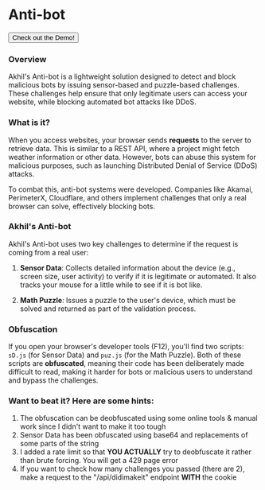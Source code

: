 # Anti-bot

<a href="https://antibot.akhilkothapalli.com/">
   <button>Check out the Demo!</button>
</a>


### Overview

Akhil's Anti-bot is a lightweight solution designed to detect and block malicious bots by issuing sensor-based and puzzle-based challenges. These challenges help ensure that only legitimate users can access your website, while blocking automated bot attacks like DDoS.

### What is it?

When you access websites, your browser sends **requests** to the server to retrieve data. This is similar to a REST API, where a project might fetch weather information or other data. However, bots can abuse this system for malicious purposes, such as launching Distributed Denial of Service (DDoS) attacks.

To combat this, anti-bot systems were developed. Companies like Akamai, PerimeterX, Cloudflare, and others implement challenges that only a real browser can solve, effectively blocking bots.

### Akhil's Anti-bot

Akhil's Anti-bot uses two key challenges to determine if the request is coming from a real user:

1. **Sensor Data**: Collects detailed information about the device (e.g., screen size, user activity) to verify if it is legitimate or automated. It also tracks your mouse for a little while to see if it is bot like.
   
2. **Math Puzzle**: Issues a puzzle to the user's device, which must be solved and returned as part of the validation process.

### Obfuscation

If you open your browser's developer tools (F12), you'll find two scripts: `sD.js` (for Sensor Data) and `puz.js` (for the Math Puzzle). Both of these scripts are **obfuscated**, meaning their code has been deliberately made difficult to read, making it harder for bots or malicious users to understand and bypass the challenges.

### Want to beat it? Here are some hints:

1. The obfuscation can be deobfuscated using some online tools & manual work since I didn't want to make it too tough
2. Sensor Data has been obfuscated using base64 and replacements of some parts of the string
3. I added a rate limit so that **YOU ACTUALLY** try to deobfuscate it rather than brute forcing. You will get a 429 page error
4. If you want to check how many challenges you passed (there are 2), make a request to the "/api/didimakeit" endpoint **WITH** the cookie


